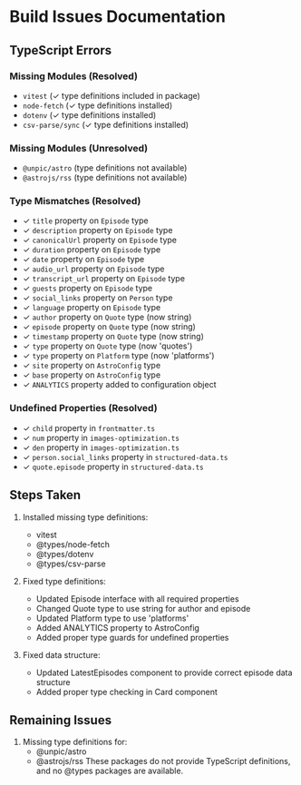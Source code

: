 # Build Issues Documentation

## TypeScript Errors

### Missing Modules (Resolved)

- `vitest` (✓ type definitions included in package)
- `node-fetch` (✓ type definitions installed)
- `dotenv` (✓ type definitions installed)
- `csv-parse/sync` (✓ type definitions installed)

### Missing Modules (Unresolved)

- `@unpic/astro` (type definitions not available)
- `@astrojs/rss` (type definitions not available)

### Type Mismatches (Resolved)

- ✓ `title` property on `Episode` type
- ✓ `description` property on `Episode` type
- ✓ `canonicalUrl` property on `Episode` type
- ✓ `duration` property on `Episode` type
- ✓ `date` property on `Episode` type
- ✓ `audio_url` property on `Episode` type
- ✓ `transcript_url` property on `Episode` type
- ✓ `guests` property on `Episode` type
- ✓ `social_links` property on `Person` type
- ✓ `language` property on `Episode` type
- ✓ `author` property on `Quote` type (now string)
- ✓ `episode` property on `Quote` type (now string)
- ✓ `timestamp` property on `Quote` type (now string)
- ✓ `type` property on `Quote` type (now 'quotes')
- ✓ `type` property on `Platform` type (now 'platforms')
- ✓ `site` property on `AstroConfig` type
- ✓ `base` property on `AstroConfig` type
- ✓ `ANALYTICS` property added to configuration object

### Undefined Properties (Resolved)

- ✓ `child` property in `frontmatter.ts`
- ✓ `num` property in `images-optimization.ts`
- ✓ `den` property in `images-optimization.ts`
- ✓ `person.social_links` property in `structured-data.ts`
- ✓ `quote.episode` property in `structured-data.ts`

## Steps Taken

1. Installed missing type definitions:

   - vitest
   - @types/node-fetch
   - @types/dotenv
   - @types/csv-parse

2. Fixed type definitions:

   - Updated Episode interface with all required properties
   - Changed Quote type to use string for author and episode
   - Updated Platform type to use 'platforms'
   - Added ANALYTICS property to AstroConfig
   - Added proper type guards for undefined properties

3. Fixed data structure:
   - Updated LatestEpisodes component to provide correct episode data structure
   - Added proper type checking in Card component

## Remaining Issues

1. Missing type definitions for:
   - @unpic/astro
   - @astrojs/rss
     These packages do not provide TypeScript definitions, and no @types packages are available.
